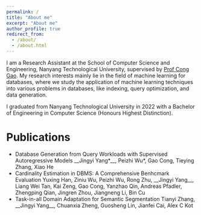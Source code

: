 ```yaml
---
permalink: /
title: "About me"
excerpt: "About me"
author_profile: true
redirect_from: 
  - /about/
  - /about.html
---
```


I am a Research Assistant at the School of Computer Science and Engineering,  Nanyang Technological University, supervised by [Prof Cong Gao](https://personal.ntu.edu.sg/gaocong/). My research interests mainly lie in the field of machine learning for databases, where we study the application of machine learning techniques into various problems in databases, like indexing, query optimization, and data generation.

I graduated from Nanyang Technological University in 2022 with a Bachelor of Engineering in Computer Science (Honours Highest Distinction).

# Publications
<ul>
  <li> Database Generation from Query Workloads with Supervised Autoregressive Models
    __Jingyi Yang*__, Peizhi Wu*, Gao Cong, Tieying Zhang, Xiao He
  <li> Cardinality Estimation in DBMS: A Comprehensive Benhcmark Evaluation
    Yuxing Han, Ziniu Wu, Peizhi Wu, Rong Zhu, __Jingyi Yang__, Liang Wei Tan, Kai Zeng, Gao Cong, Yanzhao Qin, Andreas Pfadler, Zhengping Qian, Jingren Zhou, Jiangneng Li, Bin Cu
  <li> Task-in-all Domain Adaptation for Semantic Segmentation
    Tianyi Zhang, __Jingyi Yang__, Chuanxia Zheng, Guosheng Lin, Jianfei Cai, Alex C Kot
</ul>

